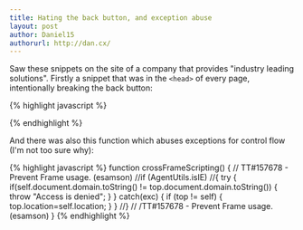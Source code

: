 ```yaml
---
title: Hating the back button, and exception abuse
layout: post
author: Daniel15
authorurl: http://dan.cx/
---
```


Saw these snippets on the site of a company that provides "industry leading solutions". Firstly a 
snippet that was in the `<head>` of every page, intentionally breaking the back button:

{% highlight javascript %}
<script>window.history.forward(1);</script>
{% endhighlight %}

And there was also this function which abuses exceptions for control flow (I'm not too sure why):

{% highlight javascript %}
function crossFrameScripting()
{
	// TT#157678 - Prevent Frame usage. (esamson)
	//if (AgentUtils.isIE)
	//{
		try
		{	
			if(self.document.domain.toString() != top.document.domain.toString())
			{
				throw "Access is denied";
			}
		}
		catch(exc) 
		{
			if (top != self)
			{
				top.location=self.location;
			}
		}
	//}
	// /TT#157678 - Prevent Frame usage. (esamson)
}
{% endhighlight %}